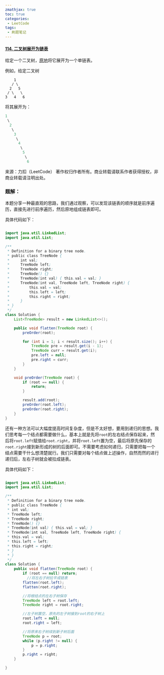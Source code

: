 ```yaml
---
zmathjax: true
toc: true
categories:
 - LeetCode
tags:
 - 刷题笔记
---
```


#### [114. 二叉树展开为链表](https://leetcode-cn.com/problems/flatten-binary-tree-to-linked-list/)

给定一个二叉树，[原地](https://baike.baidu.com/item/原地算法/8010757)将它展开为一个单链表。

<!--more-->

例如，给定二叉树

```
    1
   / \
  2   5
 / \   \
3   4   6
```

将其展开为：

```java
1
 \
  2
   \
    3
     \
      4
       \
        5
         \
          6
```

来源：力扣（LeetCode）
著作权归作者所有。商业转载请联系作者获得授权，非商业转载请注明出处。

### 题解：

本题分享一种最直观的思路，我们通过观察，可以发现该链表的顺序就是前序遍历，直接先进行前序遍历，然后原地组成链表即可。

具体代码如下：

```java

import java.util.LinkedList;
import java.util.List;

/**
 * Definition for a binary tree node.
 * public class TreeNode {
 *     int val;
 *     TreeNode left;
 *     TreeNode right;
 *     TreeNode() {}
 *     TreeNode(int val) { this.val = val; }
 *     TreeNode(int val, TreeNode left, TreeNode right) {
 *         this.val = val;
 *         this.left = left;
 *         this.right = right;
 *     }
 * }
 */
class Solution {
    List<TreeNode> result = new LinkedList<>();

    public void flatten(TreeNode root) {
        preOrder(root);

        for (int i = 1; i < result.size(); i++) {
            TreeNode pre = result.get(i - 1);
            TreeNode curr = result.get(i);
            pre.left = null;
            pre.right = curr;
        }
    }

    void preOrder(TreeNode root) {
        if (root == null) {
            return;
        }

        result.add(root);
        preOrder(root.left);
        preOrder(root.right);
    }
}
```

还有一种方法可以大幅度提高时间复杂度，但是不太好想，要用到递归的思想。我们思考每一个结点都需要做什么，基本上就是先将`root`的左右结点保存起来，然后将`root.left`赋值给`root.right`，并将`root.left`置为空，最后将原先保存的`root.right`接到新形成的树的后面即可。不需要考虑如何递归，只需要把每一个结点需要干什么想清楚就行。我们只需要对每个结点做上述操作，自然而然的进行递归后，左右子树就会被拉成链表。

具体代码如下：

```java

import java.util.LinkedList;
import java.util.List;

/**
 * Definition for a binary tree node.
 * public class TreeNode {
 * int val;
 * TreeNode left;
 * TreeNode right;
 * TreeNode() {}
 * TreeNode(int val) { this.val = val; }
 * TreeNode(int val, TreeNode left, TreeNode right) {
 * this.val = val;
 * this.left = left;
 * this.right = right;
 * }
 * }
 */
class Solution {
    public void flatten(TreeNode root) {
        if (root == null) return;
		  //将左右子树拉平成链表
        flatten(root.left);
        flatten(root.right);

        //将根结点的左右子树保存
        TreeNode left = root.left;
        TreeNode right = root.right;

        //左子树置空，原先的左子树接到root的右子树上
        root.left = null;
        root.right = left;

        //将原来右子树续到新子树后面
        TreeNode p = root;
        while (p.right != null) {
            p = p.right;
        }
        p.right = right;
    }

}
```

